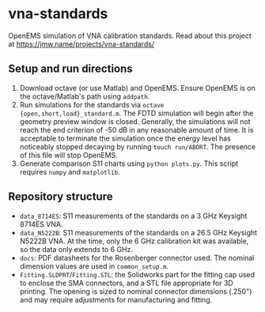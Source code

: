 # vna-standards
OpenEMS simulation of VNA calibration standards. Read about this project at https://jmw.name/projects/vna-standards/

## Setup and run directions

1. Download octave (or use Matlab) and OpenEMS. Ensure OpenEMS is on the octave/Matlab's path using `addpath`.
1. Run simulations for the standards via `octave {open,short,load}_standard.m`. The FDTD simulation will begin after the geometry preview window is closed. Generally, the simulations will not reach the end criterion of -50 dB in any reasonable amount of time. It is acceptable to terminate the simulation once the energy level has noticeably stopped decaying by running `touch run/ABORT`. The presence of this file will stop OpenEMS.
1. Generate comparison S11 charts using `python plots.py`. This script requires `numpy` and `matplotlib`.

## Repository structure

* `data_8714ES`: S11 measurements of the standards on a 3 GHz Keysight 8714ES VNA.
* `data_N5222B`: S11 measurements of the standards on a 26.5 GHz Keysight N5222B VNA. At the time, only the 6 GHz calibration kit was available, so the data only extends to 6 GHz.
* `docs`: PDF datasheets for the Rosenberger connector used. The nominal dimension values are used in `common_setup.m`.
* `Fitting.SLDPRT`/`Fitting.STL`: the Solidworks part for the fitting cap used to enclose the SMA connectors, and a STL file appropriate for 3D printing. The opening is sized to nominal connector dimensions (.250") and may require adjustments for manufacturing and fitting.

